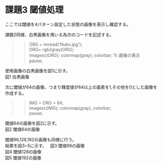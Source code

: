 # 課題3 閾値処理  
ここでは閾値を4パターン設定した状態の画像を表示し確認する。  

  課題2同様、白黒画像を用いる為次のコードを記述する。  
  
>> ORG = imread('Nuko.jpg');  
>> ORG= rgb2gray(ORG);  
>> imagesc(ORG); colormap(gray); colorbar; % 画像の表示  
>> pause;  
  
使用画像の白黒画像を図1に示す。  
図1 白黒画像  
  
次に閾値が64の画像、つまり輝度値が64以上の画素を1,その他を0とした画像を作成する。
  
>> IMG = ORG > 64;  
>> imagesc(IMG); colormap(gray); colorbar;  
>> pause;  
  
閾値64の画像を図2に示す。  
図2 閾値64の画像  
  
閾値96,128,192の画像も同様に行う。  
結果を図3~5に示す。  
図3 閾値96の画像  
図4 閾値128の画像  
図5 閾値192の画像  
